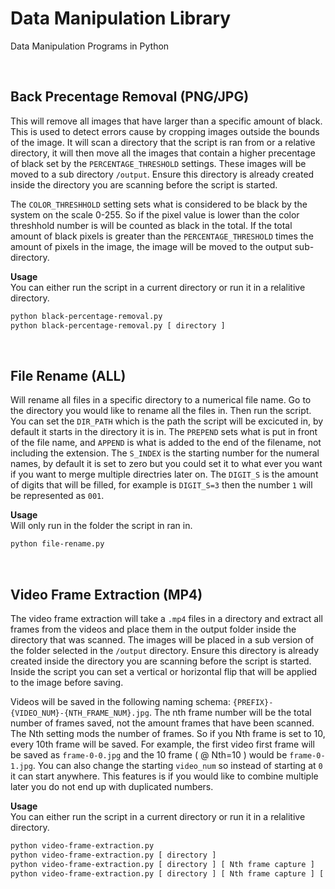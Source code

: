 # Data Manipulation Library
Data Manipulation Programs in Python

<br>

## Back Precentage Removal (PNG/JPG)
This will remove all images that have larger than a specific amount of black. This is used to detect errors cause by cropping images outside the bounds of the image. It will scan a directory that the script is ran from or a relative directory, it will then move all the images that contain a higher precentage of black set by the `PERCENTAGE_THRESHOLD` settings. These images will be moved to a sub directory `/output`. Ensure this directory is already created inside the directory you are scanning before the script is started.

The `COLOR_THRESHHOLD` setting sets what is considered to be black by the system on the scale 0-255. So if the pixel value is lower than the color threshhold number is will be counted as black in the total. If the total amount of black pixels is greater than the `PERCENTAGE_THRESHOLD` times the amount of pixels in the image, the image will be moved to the output sub-directory.

**Usage**<br>
You can either run the script in a current directory or run it in a relalitive directory.
```sh
python black-percentage-removal.py
python black-percentage-removal.py [ directory ]
```

<br>

## File Rename (ALL)
Will rename all files in a specific directory to a numerical file name. Go to the directory you would like to rename all the files in. Then run the script. You can set the `DIR_PATH` which is the path the script will be excicuted in, by default it starts in the directory it is in. The `PREPEND` sets what is put in front of the file name, and `APPEND` is what is added to the end of the filename, not including the extension. The `S_INDEX` is the starting number for the numeral names, by default it is set to zero but you could set it to what ever you want if you want to merge multiple directries later on. The `DIGIT_S` is the amount of digits that will be filled, for example is `DIGIT_S=3` then the number `1` will be represented as `001`.

**Usage**<br>
Will only run in the folder the script in ran in.
```sh
python file-rename.py
```


<br>

## Video Frame Extraction (MP4)
The video frame extraction will take a `.mp4` files in a directory and extract all frames from the videos and place them in the output folder inside the directory that was scanned. The images will be placed in a sub version of the folder selected in the `/output` directory. Ensure this directory is already created inside the directory you are scanning before the script is started. Inside the script you can set a vertical or horizontal flip that will be applied to the image before saving.

Videos will be saved in the following naming schema: `{PREFIX}-{VIDEO_NUM}-{NTH_FRAME_NUM}.jpg`. The nth frame number will be the total number of frames saved, not the amount frames that have been scanned. The Nth setting mods the number of frames. So if you Nth frame is set to 10, every 10th frame will be saved. For example, the first video first frame will be saved as `frame-0-0.jpg` and the 10 frame ( @ Nth=10 ) would be `frame-0-1.jpg`. You can also change the starting `video_num` so instead of starting at `0` it can start anywhere. This features is if you would like to combine multiple later you do not end up with duplicated numbers.


**Usage**<br>
You can either run the script in a current directory or run it in a relalitive directory.
```sh
python video-frame-extraction.py
python video-frame-extraction.py [ directory ]
python video-frame-extraction.py [ directory ] [ Nth frame capture ]
python video-frame-extraction.py [ directory ] [ Nth frame capture ] [ starting video_num ]
```